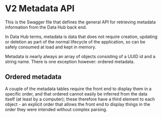 # V2 Metadata API

This is the Swagger file that defines the general API for retrieving metadata information from the Data Hub back end.

In Data Hub terms, metadata is data that does not require creation, updating or deletion as part of the normal lifecycle of the application, so can be safely consumed at load and kept in memory.

Metadata is nearly always an array of objects consisting of a UUID id and a string name. There is one exception however: ordered metadata.

## Ordered metadata

A couple of the metadata tables require the front end to display them in a specific order, and that ordered cannot easily be inferred from the data itself (at least by a computer); these therefore have a third element to each object - an explicit order that allows the front end to display things in the order they were intended without complex parsing.